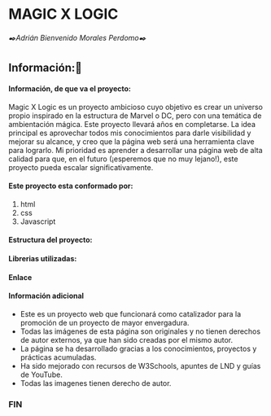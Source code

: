 # MAGIC X LOGIC

###### ✒️Adrián Bienvenido Morales Perdomo✒️

## Información:📖

#### Información, de que va el proyecto:

<p>
Magic X Logic es un proyecto ambicioso cuyo objetivo es crear un universo propio inspirado en la estructura de Marvel o DC, pero con una temática de ambientación mágica. Este proyecto llevará años en completarse. La idea principal es aprovechar todos mis conocimientos para darle visibilidad y mejorar su alcance, y creo que la página web será una herramienta clave para lograrlo. Mi prioridad es aprender a desarrollar una página web de alta calidad para que, en el futuro (¡esperemos que no muy lejano!), este proyecto pueda escalar significativamente.
</p>

#### Este proyecto esta conformado por:

1. html
2. css
3. Javascript

#### Estructura del proyecto:

#### Librerias utilizadas:


#### Enlace 

#### Información adicional

- Este es un proyecto web que funcionará como catalizador para la promoción de un proyecto de mayor envergadura.
- Todas las imágenes de esta página son originales y no tienen derechos de autor externos, ya que han sido creadas por el mismo autor.
- La página se ha desarrollado gracias a los conocimientos, proyectos y prácticas acumuladas.
- Ha sido mejorado con recursos de W3Schools, apuntes de LND y guías de YouTube.
- Todas las imagenes tienen derecho de autor.

### FIN
